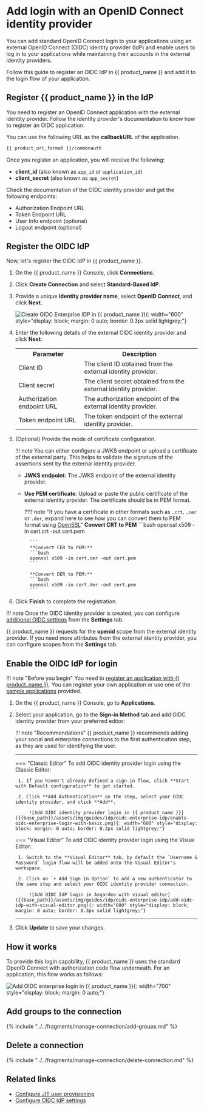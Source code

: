 # Add login with an OpenID Connect identity provider

You can add standard OpenID Connect login <!-- [OpenID Connect login](https://openid.net/specs/openid-connect-core-1_0.html#)--> to your applications using an external OpenID Connect (OIDC) identity provider (IdP) and enable users to log in to your applications while maintaining their accounts in the external identity providers.

Follow this guide to register an OIDC IdP in {{ product_name }} and add it to the login flow of your application.

## Register {{ product_name }} in the IdP

You need to register an OpenID Connect application with the external identity provider. Follow the identity provider's documentation to know how to register an OIDC application.

You can use the following URL as the **callbackURL** of the application.

```bash 
{{ product_url_format }}/commonauth
```
Once you register an application, you will receive the following:

- **client_id** (also known as `app_id` or `application_id`)
- **client_secret** (also known as `app_secret`)

Check the documentation of the OIDC identity provider and get the following endpoints:

- Authorization Endpoint URL
- Token Endpoint URL
- User Info endpoint (optional)
- Logout endpoint (optional)

## Register the OIDC IdP

Now, let's register the OIDC IdP in {{ product_name }}.

1. On the {{ product_name }} Console, click **Connections**.
2. Click **Create Connection** and select **Standard-Based IdP**.
3. Provide a unique **identity provider name**, select **OpenID Connect**, and click **Next**.

    ![Create OIDC Enterprise IDP in {{ product_name }}]({{base_path}}/assets/img/guides/idp/oidc-enterprise-idp/create-oidc-enterprise-idp-wizard.png){: width="600" style="display: block; margin: 0 auto; border: 0.3px solid lightgrey;"}

4. Enter the following details of the external OIDC identity provider and click **Next**:

    <table>
        <tr>
            <th>Parameter</th>
            <th>Description</th>
        </tr>
        <tr>
            <td>Client ID</td>
            <td>The client ID obtained from the external identity provider.</td>
        </tr>
        <tr>
            <td>Client secret</td>
            <td>The client secret obtained from the external identity provider.</td>
        </tr>
        <tr>
            <td>Authorization endpoint URL</td>
            <td>The authorization endpoint of the external identity provider.</td>
        </tr>
        <tr>
            <td>Token endpoint URL</td>
            <td>The token endpoint of the external identity provider.</td>
        </tr>
    </table>

5. (Optional) Provide the mode of certificate configuration.

    !!! note
        You can either configure a JWKS endpoint or upload a certificate of the external party. This helps to validate the signature of the assertions sent by the external identity provider.

    - **JWKS endpoint**: The JWKS endpoint of the external identity provider.
    - **Use PEM certificate**: Upload or paste the public certificate of the external identity provider. The certificate should be in PEM format.

        ??? note "If you have a certificate in other formats such as `.crt`, `.cer` or `.der`, expand here to see how you can convert them to PEM format using [OpenSSL](https://www.openssl.org/)"
            **Convert CRT to PEM**
            ```bash
            openssl x509 -in cert.crt -out cert.pem

            ```
            **Convert CER to PEM:**
            ```bash
            openssl x509 -in cert.cer -out cert.pem
            ```  

            **Convert DER to PEM:**
            ```bash
            openssl x509 -in cert.der -out cert.pem
            ```

6. Click **Finish** to complete the registration.

!!! note
    Once the OIDC identity provider is created, you can configure [additional OIDC settings]({{base_path}}/references/idp-settings/oidc-settings-for-idp/#additional-settings) from the **Settings** tab.

{{ product_name }} requests for the **openid** scope from the external identity provider. If you need more attributes from the external identity provider, you can configure scopes from the **Settings** tab.

## Enable the OIDC IdP for login

!!! note "Before you begin"
    You need to [register an application with {{ product_name }}]({{base_path}}/guides/applications/). You can register your own application or use one of the [sample applications]({{base_path}}/get-started/try-samples/) provided.

1. On the {{ product_name }} Console, go to **Applications**.

2. Select your application, go to the **Sign-in Method** tab and add OIDC identity provider from your preferred editor:

    !!! note "Recommendations"
        {{ product_name }} recommends adding your social and enterprise connections to the first authentication step, as they are used for identifying the user.

    ---
    === "Classic Editor"
        To add OIDC identity provider login using the Classic Editor:

        1. If you haven't already defined a sign-in flow, click **Start with Default configuration** to get started.

        2. Click **Add Authentication** on the step, select your OIDC identity provider, and click **Add**.

            ![Add OIDC identity provider login in {{ product_name }}]({{base_path}}/assets/img/guides/idp/oidc-enterprise-idp/enable-oidc-enterprise-login-with-basic.png){: width="600" style="display: block; margin: 0 auto; border: 0.3px solid lightgrey;"}

    === "Visual Editor"
        To add OIDC identity provider login using the Visual Editor:

        1. Switch to the **Visual Editor** tab, by default the `Username & Password` login flow will be added onto the Visual Editor's workspace.

        2. Click on `+ Add Sign In Option` to add a new authenticator to the same step and select your OIDC identity provider connection.

            ![Add OIDC IdP login in Asgardeo with visual editor]({{base_path}}/assets/img/guides/idp/oidc-enterprise-idp/add-oidc-idp-with-visual-editor.png){: width="600" style="display: block; margin: 0 auto; border: 0.3px solid lightgrey;"}

    ---

3. Click **Update** to save your changes.

## How it works

To provide this login capability, {{ product_name }} uses the standard OpenID Connect with authorization code flow <!-- [OpenID Connect with authorization code flow](https://openid.net/specs/openid-connect-core-1_0.html#CodeFlowSteps)--> underneath. For an application, this flow works as follows:

![Add OIDC enterprise login in {{ product_name }}]({{base_path}}/assets/img/guides/idp/oidc-enterprise-idp/oidc-enterprise-login-flow.png){: width="700" style="display: block; margin: 0 auto;"}

## Add groups to the connection

{% include "../../fragments/manage-connection/add-groups.md" %}

## Delete a connection

{% include "../../fragments/manage-connection/delete-connection.md" %}

## Related links

- [Configure JIT user provisioning]({{base_path}}/guides/authentication/jit-user-provisioning/)
- [Configure OIDC IdP settings]({{base_path}}/references/idp-settings/oidc-settings-for-idp/)